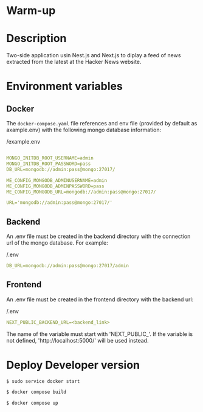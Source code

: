 # Warm-up


# Description

Two-side application usin Nest.js and Next.js to diplay a feed of news extracted from the latest at the Hacker News website.

# Environment variables

## Docker

The `docker-compose.yaml` file references and env file (provided by default as axample.env) with the following mongo database information:

/example.env
```yaml

MONGO_INITDB_ROOT_USERNAME=admin
MONGO_INITDB_ROOT_PASSWORD=pass
DB_URL=mongodb://admin:pass@mongo:27017/

ME_CONFIG_MONGODB_ADMINUSERNAME=admin
ME_CONFIG_MONGODB_ADMINPASSWORD=pass
ME_CONFIG_MONGODB_URL=mongodb://admin:pass@mongo:27017/

URL='mongodb://admin:pass@mongo:27017/'
```

## Backend
An .env file must be created in the backend directory with the connection url of the mongo database. For example:


/.env
```yaml
DB_URL=mongodb://admin:pass@mongo:27017/admin
```

## Frontend

An .env file must be created in the frontend directory with the backend url:

/.env
```yaml
NEXT_PUBLIC_BACKEND_URL=<backend_link>
```
The name of the variable must start with 'NEXT_PUBLIC_'. If the variable is not defined, 'http://localhost:5000/' will be used instead.

# Deploy Developer version

```bash
$ sudo service docker start
```

```bash
$ docker compose build
```

```bash
$ docker compose up
```
```



